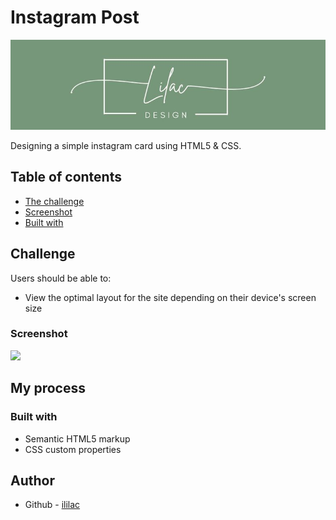# Instagram Post

![logo](https://github.com/imlilac/instagram-card/blob/main/img/banner.jpg)

Designing a simple instagram card using HTML5 & CSS.

## Table of contents

-  [The challenge](#the-challenge)
-  [Screenshot](#screenshot)
-  [Built with](#built-with)

## Challenge

Users should be able to:

-  View the optimal layout for the site depending on their device's screen size

### Screenshot

![](https://github.com/ililac/instagram-card/img/screen-1.png)

## My process

### Built with

-  Semantic HTML5 markup
-  CSS custom properties

## Author

-  Github - [ililac](https://github.com/ililac)
